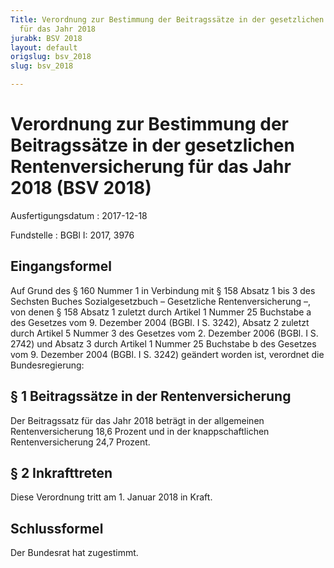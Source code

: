 ```yaml
---
Title: Verordnung zur Bestimmung der Beitragssätze in der gesetzlichen Rentenversicherung
  für das Jahr 2018
jurabk: BSV 2018
layout: default
origslug: bsv_2018
slug: bsv_2018

---
```


# Verordnung zur Bestimmung der Beitragssätze in der gesetzlichen Rentenversicherung für das Jahr 2018 (BSV 2018)

Ausfertigungsdatum
:   2017-12-18

Fundstelle
:   BGBl I: 2017, 3976


## Eingangsformel

Auf Grund des § 160 Nummer 1 in Verbindung mit § 158 Absatz 1 bis 3 des Sechsten Buches Sozialgesetzbuch – Gesetzliche Rentenversicherung –, von denen § 158 Absatz 1 zuletzt durch Artikel 1 Nummer 25 Buchstabe a des Gesetzes vom 9. Dezember 2004 (BGBl. I S. 3242), Absatz 2 zuletzt durch Artikel 5 Nummer 3 des Gesetzes vom 2. Dezember 2006 (BGBl. I S. 2742) und Absatz 3 durch Artikel 1 Nummer 25 Buchstabe b des Gesetzes vom 9. Dezember 2004 (BGBl. I S. 3242) geändert worden ist, verordnet die Bundesregierung:


## § 1 Beitragssätze in der Rentenversicherung

Der Beitragssatz für das Jahr 2018 beträgt in der allgemeinen Rentenversicherung 18,6 Prozent und in der knappschaftlichen Rentenversicherung 24,7 Prozent.


## § 2 Inkrafttreten

Diese Verordnung tritt am 1. Januar 2018 in Kraft.


## Schlussformel

Der Bundesrat hat zugestimmt.

